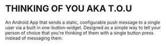 # THINKING OF YOU AKA T.O.U
An Android App that sends a static, configurable push message to a single user via a built in one-button-widget. 
Designed as a simple way to tell your person of choice that you're thinking of them with a single button press instead of messaging them.

